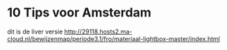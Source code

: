 # 10 Tips voor Amsterdam
 
dit is de liver versie  http://29118.hosts2.ma-cloud.nl/bewijzenmap/periode3.1/fro/materiaal-lightbox-master/index.html
